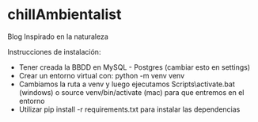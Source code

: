 # chillAmbientalist
Blog Inspirado en la naturaleza

Instrucciones de instalación: 

- Tener creada la BBDD en MySQL - Postgres (cambiar esto en settings)
- Crear un entorno virtual con: python -m venv venv
- Cambiamos la ruta a venv y luego ejecutamos Scripts\activate.bat (windows) o source venv/bin/activate (mac) para que entremos en el entorno
- Utilizar pip install -r requirements.txt para instalar las dependencias
